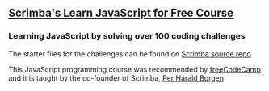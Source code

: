 ##  [Scrimba's Learn JavaScript for Free Course](https://scrimba.com/learn/learnjavascript?utm_source=scrimba&utm_medium=scrim&utm_campaign=learn_javascript_launch&utm_content=fcc)
### Learning JavaScript by solving over 100 coding challenges
The starter files for the challenges can be found on [Scrimba source repo](https://github.com/scrimba/learn-javascript)

This JavaScript programming course was recommended by [freeCodeCamp](www.freeCodeCamp.org) and it is taught by the co-founder of Scrimba, [Per Harald Borgen](https://github.com/perborgen)
